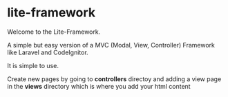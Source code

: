 # lite-framework

Welcome to the Lite-Framework.

A simple but easy version of a MVC (Modal, View, Controller) Framework like Laravel and CodeIgnitor.

It is simple to use. 

Create new pages by going to **controllers** directoy and adding a view page in the **views** directory which is where you add your html content


